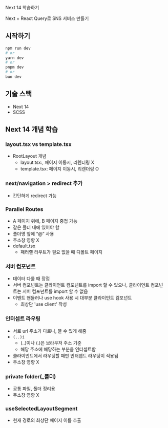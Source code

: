 Next 14 학습하기

Next + React Query로 SNS 서비스 만들기

## 시작하기

```bash
npm run dev
# or
yarn dev
# or
pnpm dev
# or
bun dev
```

## 기술 스택
- Next 14
- SCSS

## Next 14 개념 학습
### layout.tsx vs template.tsx
- RootLayout 개념
    - layout.tsx:, 페이지 이동시, 리렌더링 X
    - template.tsx: 페이지 이동시, 리렌더링 O
### next/navigation > redirect 추가
- 간단하게 redirect 가능
### Parallel Routes
- A 페이지 위에, B 페이지 중첩 가능
- 같은 폴더 내에 있어야 함
- 폴더명 앞에 “@” 사용
- 주소창 영향 X
- default.tsx
    - 패러렐 라우트가 필요 없을 때 디폴트 페이지
### 서버 컴포넌트
- 데이터 다룰 때 장점
- 서버 컴포넌트는 클라이언트 컴포넌트를 import 할 수 있으나, 클라이언트 컴포넌트는 서버 컴포넌트를 import 할 수 없음
- 이벤트 핸들러나 use hook 사용 시 대부분 클라이언트 컴포넌트
    - 최상단 'use client' 작성
### 인터셉트 라우팅
- 서로 url 주소가 다르나, 뜰 수 있게 해줌 
-  `(..)i`
    - (..)이나 (.)은 브라우저 주소 기준
    - 해당 주소에 해당하는 부분을 인터셉트함
- 클라이언트에서 라우팅할 때만 인터셉트 라우팅이 적용됨
- 주소창 영향 X
### private folder(_폴더)
- 공통 파일, 폴더 정리용
- 주소창 영향 X
### useSelectedLayoutSegment
- 현재 경로의 최상단 페이지 이름 추출